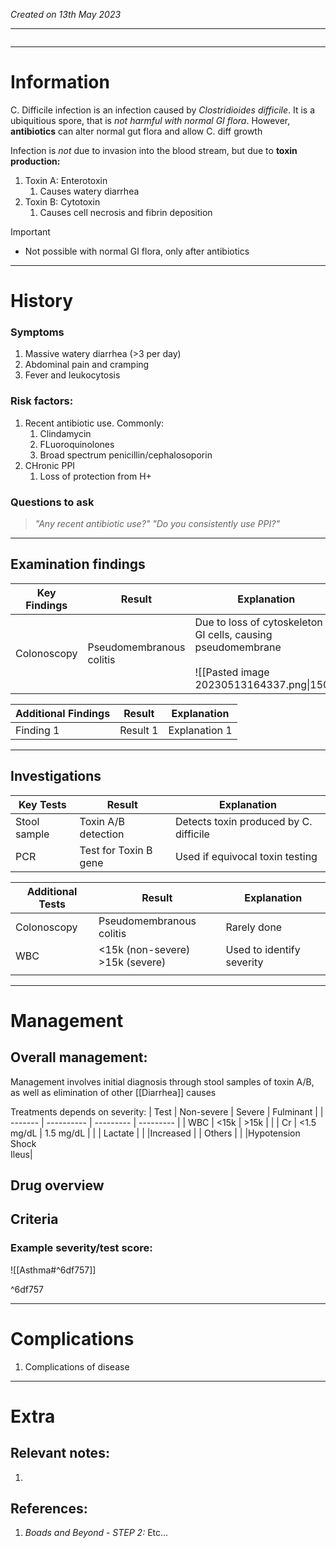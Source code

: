 *Created on 13th May 2023*

---
```toc
```
---

# Information
C. Difficile infection is an infection caused by *Clostridioides difficile*. It is a ubiquitious spore, that is *not harmful with normal GI flora*. However, **antibiotics** can alter normal gut flora and allow C. diff growth

Infection is *not* due to invasion into the blood stream, but due to **toxin production:**
1. Toxin A: Enterotoxin
	1. Causes watery diarrhea
2. Toxin B: Cytotoxin
	1. Causes cell necrosis and fibrin deposition

> [!Important]
- Not possible with normal GI flora, only after antibiotics

--- 
# History
### Symptoms
1. Massive watery diarrhea (>3 per day)
2. Abdominal pain and cramping
3. Fever and leukocytosis

### Risk factors:
1. Recent antibiotic use. Commonly: 
	1. Clindamycin
	2. FLuoroquinolones
	3. Broad spectrum penicillin/cephalosoporin
2. CHronic PPI
	1. Loss of protection from H+

### Questions to ask
>*"Any recent antibiotic use?"*
>*"Do you consistently use PPI?"*

---

## Examination findings
| Key Findings | Result   | Explanation   |
| ------------ | -------- | ------------- |
|Colonoscopy|Pseudomembranous colitis|Due to loss of cytoskeleton in GI cells, causing pseudomembrane <br> <br>![[Pasted image 20230513164337.png\|150]]|

| Additional Findings | Result   | Explanation   |
| ------------------- | -------- | ------------- |
| Finding 1           | Result 1 | Explanation 1 |

---

## Investigations
| Key Tests                 |Result| Explanation                                                                                                                                                     |
| ------------------------- | --- | --------------------------------------------------------------------------------------------------------------------------------------------------------------- |
|Stool sample |Toxin A/B detection|Detects toxin produced by C. difficile|
|PCR|Test for Toxin B gene|Used if equivocal toxin testing|

| Additional Tests               |  Result   | Explanation                |
| ------------------------------ | --- | --------------------- |
|Colonoscopy |Pseudomembranous colitis|Rarely done|
|WBC|<15k (non-severe) <br> \>15k (severe)|Used to identify severity|
|  |  |  |

---

# Management
## Overall management:
Management involves initial diagnosis through stool samples of toxin A/B, as well as elimination of other [[Diarrhea]] causes

Treatments depends on severity:
| Test    | Non-severe | Severe    | Fulminant |
| ------- | ---------- | --------- | --------- |
| WBC     | <15k       | >15k      |       |
| Cr      | <1.5 mg/dL | 1.5 mg/dL |       |
| Lactate |       |      |Increased |
| Others  |  |  |Hypotension <br>Shock <br>Ileus|


## Drug overview

## Criteria
### Example severity/test score:
![[Asthma#^6df757]]

^6df757

---

# Complications
1. Complications of disease

---

# Extra
## Relevant notes:
1. 
## References:
1. *Boads and Beyond - STEP 2:* Etc...